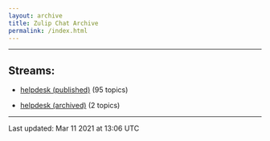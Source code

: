 ```yaml
---
layout: archive
title: Zulip Chat Archive
permalink: /index.html
---
```


---

## Streams:

* [helpdesk (published)](stream/274208-helpdesk-(published)/index.html) (95 topics)

* [helpdesk (archived)](stream/274208-helpdesk-(archived)/index.html) (2 topics)

<hr><p>Last updated: Mar 11 2021 at 13:06 UTC</p>